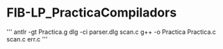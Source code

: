 # FIB-LP_PracticaCompiladors
'''
antlr -gt Practica.g
dlg -ci parser.dlg scan.c
g++ -o Practica Practica.c scan.c err.c
'''
